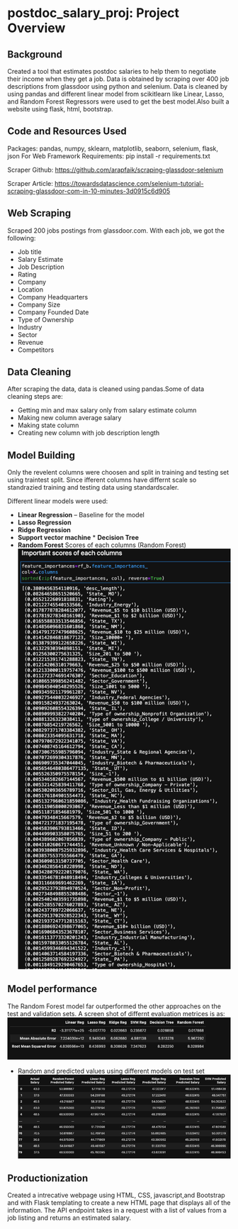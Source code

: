# postdoc_salary_proj: Project Overview
## Background
Created a tool that estimates postdoc salaries to help them to negotiate their income when they get a job. Data is obtained by scraping over 400 job descriptions from glassdoor using python and selenium. Data is cleaned by using pandas and different linear model from scikitlearn like Linear, Lasso, and Random Forest Regressors were used to get the best model.Also built a website using flask, html, bootstrap.
  
  ## Code and Resources Used
  Packages: pandas, numpy, sklearn, matplotlib, seaborn, selenium, flask, json
  For Web Framework Requirements: pip install -r requirements.txt
  
  Scraper Github: https://github.com/arapfaik/scraping-glassdoor-selenium
  
  Scraper Article: https://towardsdatascience.com/selenium-tutorial-scraping-glassdoor-com-in-10-minutes-3d0915c6d905
  

## Web Scraping
Scraped 200 jobs postings from glassdoor.com. With each job, we got the following:
* Job title
* Salary Estimate
* Job Description
* Rating
* Company
* Location
* Company Headquarters
* Company Size
* Company Founded Date
* Type of Ownership
* Industry
* Sector
* Revenue
* Competitors

## Data Cleaning
After scraping the data, data is cleaned using pandas.Some of data cleaning steps are:
* Getting min and max salary only from salary estimate column
* Making new column average salary
* Making state column
* Creating new column with job description length


## Model Building
Only the revelent columns were choosen and split in training and testing set using traintest split. Since ifferent columns have differnt scale so standrazied training and testing data using standardscaler.

Different linear models were used:
   * **Linear Regression** – Baseline for the model
   * **Lasso Regression** 
   * **Ridge Regression** 
   * **Support vector machine** 
    * **Decision Tree**
   * **Random Forest** 
Scores of each columns (Random Forest)
![model2.png](Images/model2.png)
## Model performance
The Random Forest model far outperformed the other approaches on the test and validation sets. A screen shot of differnt evaluation metrices is as:
![model.png](Images/model0.png)

* Random and predicted values using different models on test set
![model1.png](Images/model1.png)

## Productionization
Created a intrecative webpage using HTML, CSS, javascript,and Bootstrap and with Flask templating to create a new HTML page that displays all of the information. The API endpoint takes in a request with a list of values from a job listing and returns an estimated salary.

